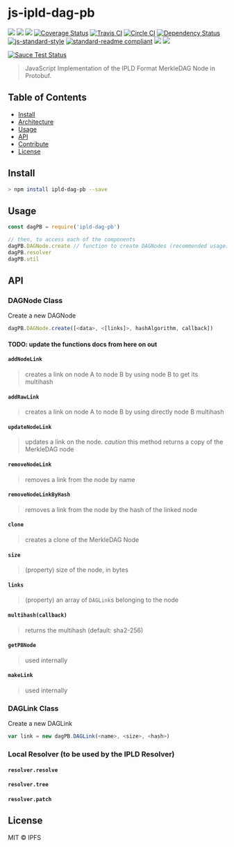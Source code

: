 # js-ipld-dag-pb

[![](https://img.shields.io/badge/made%20by-Protocol%20Labs-blue.svg?style=flat-square)](http://ipn.io)
[![](https://img.shields.io/badge/project-IPFS-blue.svg?style=flat-square)](http://ipfs.io/)
[![](https://img.shields.io/badge/freenode-%23ipfs-blue.svg?style=flat-square)](http://webchat.freenode.net/?channels=%23ipfs)
[![Coverage Status](https://coveralls.io/repos/github/ipld/js-ipld-dag-pb/badge.svg?branch=master)](https://coveralls.io/github/ipld/js-ipld-dag-pb?branch=master)
[![Travis CI](https://travis-ci.org/ipld/js-ipld-dag-pb.svg?branch=master)](https://travis-ci.org/ipld/js-ipld-dag-pb)
[![Circle CI](https://circleci.com/gh/ipld/js-ipld-dag-pb.svg?style=svg)](https://circleci.com/gh/ipld/js-ipld-dag-pb)
[![Dependency Status](https://david-dm.org/ipld/js-ipld-dag-pb.svg?style=flat-square)](https://david-dm.org/ipld/js-ipld-dag-pb)
[![js-standard-style](https://img.shields.io/badge/code%20style-standard-brightgreen.svg?style=flat-square)](https://github.com/feross/standard)
[![standard-readme compliant](https://img.shields.io/badge/standard--readme-OK-green.svg?style=flat-square)](https://github.com/RichardLitt/standard-readme)
![](https://img.shields.io/badge/npm-%3E%3D3.0.0-orange.svg?style=flat-square)
![](https://img.shields.io/badge/Node.js-%3E%3D4.0.0-orange.svg?style=flat-square)

[![Sauce Test Status](https://saucelabs.com/browser-matrix/ipld-js-dag-pb.svg)](https://saucelabs.com/u/ipld-js-dag-pb)

> JavaScript Implementation of the IPLD Format MerkleDAG Node in Protobuf.

## Table of Contents

- [Install](#install)
- [Architecture](#architecture)
- [Usage](#usage)
- [API](#api)
- [Contribute](#contribute)
- [License](#license)

## Install

```bash
> npm install ipld-dag-pb --save
```

## Usage

```js
const dagPB = require('ipld-dag-pb')

// then, to access each of the components
dagPB.DAGNode.create // function to create DAGNodes (recommended usage)
dagPB.resolver
dagPB.util
```

## API

### DAGNode Class

Create a new DAGNode

```JavaScript
dagPB.DAGNode.create([<data>, <[links]>, hashAlgorithm, callback]) 
```

#### TODO: update the functions docs from here on out

#### `addNodeLink`

> creates a link on node A to node B by using node B to get its multihash

#### `addRawLink`

> creates a link on node A to node B by using directly node B multihash

#### `updateNodeLink`

> updates a link on the node. *caution* this method returns a copy of the MerkleDAG node

#### `removeNodeLink`

> removes a link from the node by name

#### `removeNodeLinkByHash`

> removes a link from the node by the hash of the linked node


#### `clone`

> creates a clone of the MerkleDAG Node

#### `size`

> (property) size of the node, in bytes

#### `links`

> (property) an array of `DAGLink`s belonging to the node

#### `multihash(callback)`

> returns the multihash (default: sha2-256)

#### `getPBNode`

> used internally

#### `makeLink`

> used internally

### DAGLink Class

Create a new DAGLink

```JavaScript
var link = new dagPB.DAGLink(<name>, <size>, <hash>)
```

### Local Resolver (to be used by the IPLD Resolver)

#### `resolver.resolve`

#### `resolver.tree`

#### `resolver.patch`

## License

MIT © IPFS
